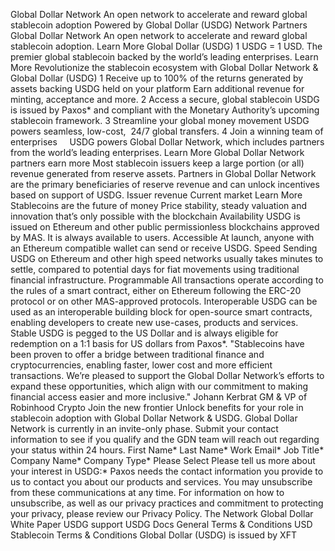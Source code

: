 Global Dollar Network
An open network to accelerate and reward 
global stablecoin adoption
Powered by Global Dollar (USDG)
Network Partners
Global Dollar Network 
An open network to accelerate and reward global stablecoin adoption. 
Learn More
Global Dollar (USDG)
1 USDG = 1 USD. The premier global stablecoin backed by the world’s leading enterprises. 
Learn More
Revolutionize the stablecoin ecosystem with Global Dollar Network & Global Dollar (USDG)
1
Receive up to 100% of the returns generated by assets backing USDG held on your platform
Earn additional revenue for minting, acceptance and more.
2
Access a secure, global stablecoin
USDG is issued by Paxos* and compliant with the Monetary Authority’s upcoming stablecoin framework.
3
Streamline your global money movement
USDG powers seamless, low-cost,  24/7 global transfers.
4
Join a winning team of enterprises    
USDG powers Global Dollar Network, which includes partners from the world’s leading enterprises.
Learn More
Global Dollar Network partners earn more
Most stablecoin issuers keep a large portion (or all) revenue generated from reserve assets.
Partners in Global Dollar Network are the primary beneficiaries of reserve revenue and can unlock incentives based on support of USDG.
Issuer revenue
Current market
Learn More
Stablecoins are the future of money
Price stability, steady valuation and innovation that’s only possible with the blockchain
Availability
USDG is issued on Ethereum and other public permissionless blockchains approved by MAS. It is always available to users.
Accessible
 At launch, anyone with an Ethereum compatible wallet can send or receive USDG.
Speed
Sending USDG on Ethereum and other high speed networks usually takes minutes to settle, compared to potential days for fiat movements using traditional financial infrastructure.
Programmable
All transactions operate according to the rules of a smart contract, either on Ethereum following the ERC-20 protocol or on other MAS-approved protocols.
Interoperable
USDG can be used as an interoperable building block for open-source smart contracts, enabling developers to create new use-cases, products and services.
Stable
USDG is pegged to the US Dollar and is always eligible for redemption on a 1:1 basis for US dollars from Paxos*. 
"Stablecoins have been proven to offer a bridge between traditional finance and cryptocurrencies, enabling faster, lower cost and more efficient transactions. We’re pleased to support the Global Dollar Network’s efforts to expand these opportunities, which align with our commitment to making financial access easier and more inclusive."
Johann Kerbrat
GM & VP of Robinhood Crypto
Join the new frontier
Unlock benefits for your role in stablecoin adoption with Global Dollar Network & USDG.
Global Dollar Network is currently in an invite-only phase. Submit your contact information to see if you qualify and the GDN team will reach out regarding your status within 24 hours.
First Name*
Last Name*
Work Email*
Job Title*
Company Name*
Company Type*
Please Select
Please tell us more about your interest in USDG:*
Paxos needs the contact information you provide to us to contact you about our products and services. You may unsubscribe from these communications at any time. For information on how to unsubscribe, as well as our privacy practices and commitment to protecting your privacy, please review our Privacy Policy.
The Network
Global Dollar
White Paper
USDG support
USDG Docs
General Terms & Conditions
USD Stablecoin Terms & Conditions
Global Dollar (USDG) is issued by XFT 

